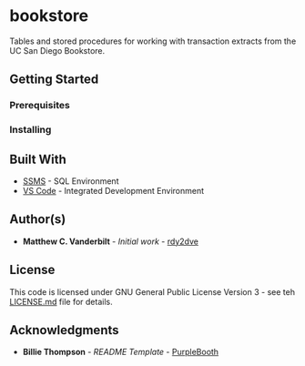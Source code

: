 # bookstore
Tables and stored procedures for working with transaction extracts from the UC San Diego Bookstore.

## Getting Started

### Prerequisites

### Installing

## Built With
* [SSMS](https://docs.microsoft.com/en-us/sql/ssms/download-sql-server-management-studio-ssms) - SQL Environment
* [VS Code](https://code.visualstudio.com/) - Integrated Development Environment

## Author(s)
* **Matthew C. Vanderbilt** - *Initial work* - [rdy2dve](https://github.com/rdy2dve)

## License
This code is licensed under GNU General Public License Version 3 - see teh [LICENSE.md](LICENSE.md) file for details.

## Acknowledgments
* **Billie Thompson** - *README Template* - [PurpleBooth](https://github.com/PurpleBooth)